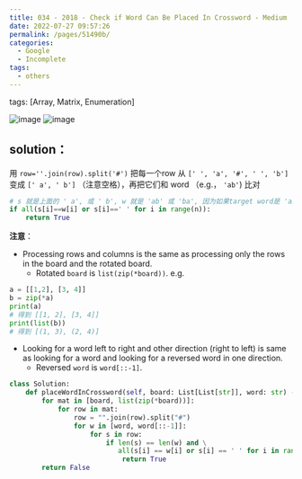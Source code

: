 ```yaml
---
title: 034 - 2018 - Check if Word Can Be Placed In Crossword - Medium
date: 2022-07-27 09:57:26
permalink: /pages/51490b/
categories:
  - Google
  - Incomplete
tags:
  - others
---
```

tags: [Array, Matrix, Enumeration]




<img alt="image" src="https://user-images.githubusercontent.com/41789327/182494082-718aea81-6f8d-494a-8365-35e662662048.png">
<img alt="image" src="https://user-images.githubusercontent.com/41789327/182494140-29b7701a-576f-4f83-8b28-c05bcab01ffb.png">


## solution：

用 `row=''.join(row).split('#')` 把每一个row 从 `[' ', 'a', '#', ' ', 'b']`变成 `[' a', ' b']` （注意空格），再把它们和 word （e.g.， `'ab'`) 比对 

```python
# s 就是上面的 ' a', 或 ' b', w 就是 'ab' 或 'ba', 因为如果target word是 'ab', 那么'ba' 也要检查
if all(s[i]==w[i] or s[i]==' ' for i in range(n)):
	return True
```

**注意**：
- Processing rows and columns is the same as processing only the rows in the board and the rotated board.  
	- Rotated `board` is `list(zip(*board))`.
	e.g. 
```python
a = [[1,2], [3, 4]]
b = zip(*a)
print(a)
# 得到 [[1, 2], [3, 4]]
print(list(b))
# 得到 [(1, 3), (2, 4)]
```
- Looking for a word left to right and other direction (right to left) is same as looking for a word and looking for a reversed word in one direction.  
	- Reversed `word` is `word[::-1]`.

```python
class Solution:
	def placeWordInCrossword(self, board: List[List[str]], word: str) -> bool:
		for mat in [board, list(zip(*board))]:
			for row in mat:
				row = "".join(row).split("#")
				for w in [word, word[::-1]]:
					for s in row:
						if len(s) == len(w) and \
						   all(s[i] == w[i] or s[i] == ' ' for i in range(len(w))):
							return True
		return False	   
```